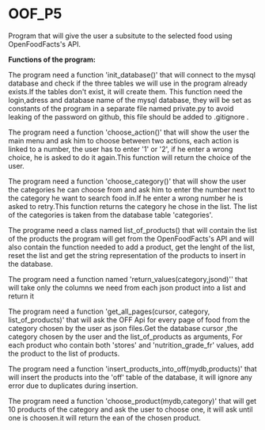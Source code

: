 # OOF_P5
Program that will give the user a subsitute to the selected food using OpenFoodFacts's API.

**Functions of the program:**

The program need a function 'init_database()' that will connect to the mysql database and check if the three tables we will use in the program already exists.If the tables don't exist, it will create them. This function need the login,adress and database name of the mysql database, they will be set as constants of the program in a separate file named private.py to avoid leaking of the password on github, this file should be added to .gitignore .

The program need a function 'choose_action()' that will show the user the main menu and ask him to choose between two actions, each action is linked to a number, the user has to enter '1' or '2', if he enter a wrong choice, he is asked to do it again.This function will return the choice of the user.

The program need a function 'choose_category()' that will show the user the categories he can choose from and ask him to enter the number next to the category he want to search food in.If he enter a wrong number  he is asked to retry.This function returns the category he chose in the list. The list of the categories is taken from the database table 'categories'.

The programe need a class named list_of_products() that will contain the list of the products the program will get from the OpenFoodFacts's API and will also contain the function needed to add a product, get the lenght of the list, reset the list and get the string representation of the products to insert in the database.

The program need a function named 'return_values(category,jsond)'' that will take only the columns we need from each json product into a list  and return it

The program need a function 'get_all_pages(cursor, category, list_of_products)' that will ask the OFF Api for every page of food from the category chosen by the user as json files.Get the database cursor ,the category chosen by the user and the list_of_products as arguments, For each product who contain both 'stores' and 'nutrition_grade_fr' values, add the product to the list of products.

The program need a function 'insert_products_into_off(mydb,products)' that will insert the products into the 'off' table of the database, it will ignore any error due to duplicates during insertion.

The program need a function 'choose_product(mydb,category)' that will get 10 products of the category and ask the user to choose one, it will ask until one is choosen.it will return the ean of the chosen product.
